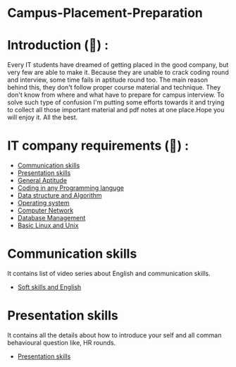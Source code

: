 # Campus-Placement-Preparation

# Introduction (&#x1F4D7;) : 

Every IT students have dreamed of getting placed in the good company, but very few are able to make it. Because they are 
unable to crack coding round and interview, some time fails in aptitude round too. The main reason behind this, they don't
follow proper course material and technique. They don't know from where and what have to prepare for campus interview. 
To solve such type of confusion I'm putting some efforts towards it and trying to collect all those important material and 
pdf notes at one place.Hope you will enjoy it. All the best.

# IT company requirements (&#x1F4D8;) :
- [Communication skills](https://github.com/bhardwaj75/Campus-Placement-Preparation#Communication-skills)
- [Presentation skills](https://github.com/bhardwaj75/Campus-Placement-Preparation#Presentation-skills)
- [General Aptitude](https://github.com/bhardwaj75/Campus-Placement-Preparation)
- [Coding in any Programming languge ](https://github.com/bhardwaj75/Campus-Placement-Preparation)
- [Data structure and Algorithm](https://github.com/bhardwaj75/Campus-Placement-Preparation)
- [Operating system](https://github.com/bhardwaj75/Campus-Placement-Preparation)
- [Computer Network](https://github.com/bhardwaj75/Campus-Placement-Preparation)
- [Database Management](https://github.com/bhardwaj75/Campus-Placement-Preparation)
- [Basic Linux and Unix](https://github.com/bhardwaj75/Campus-Placement-Preparation)


# Communication skills
  It contains list of video series about English and communication skills.
   - [Soft skills and English](https://www.youtube.com/watch?v=fDRnKPyvR14&list=PLd3UqWTnYXOn4m3paVPj6JTCTESkltDao)
         
# Presentation skills
  It contains all the details about how to introduce your self and all comman behavioural question like, HR rounds.
   - [Presentation skills](https://www.youtube.com/watch?v=iqeghm8Uut8)
